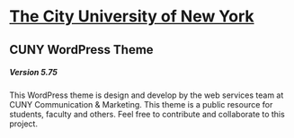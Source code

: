 # [The City University of New York](http://cuny.edu) 
## CUNY  WordPress Theme 
##### Version 5.75
This WordPress theme is  design and develop by the web services team at CUNY Communication & Marketing.
This theme  is a public resource for students, faculty and others.
Feel free to contribute and collaborate to this project.
 
